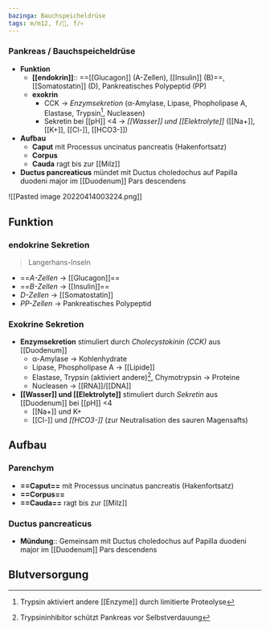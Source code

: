 ```yaml
---
bazinga: Bauchspeicheldrüse
tags: m/m12, f/💩, f/💀
---
```

### Pankreas / Bauchspeicheldrüse
- **Funktion**
	- **[[endokrin]]**:: ==[[Glucagon]] (A-Zellen), [[Insulin]] (B)==, [[Somatostatin]] (D), Pankreatisches Polypeptid (PP)
	- **exokrin**
		- CCK → *Enzymsekretion* (α-Amylase, Lipase, Phopholipase A, Elastase, Trypsin[^2], Nucleasen)
		- Sekretin bei [[pH]] <4 → *[[Wasser]] und [[Elektrolyte]]* ([[Na+]], [[K+]], [[Cl-]], [[HCO3-]])
- **Aufbau**
	- **Caput** mit Processus uncinatus pancreatis (Hakenfortsatz)
	- **Corpus**
	- **Cauda** ragt bis zur [[Milz]]
- **Ductus pancreaticus** mündet mit Ductus choledochus auf Papilla duodeni major im [[Duodenum]] Pars descendens

![[Pasted image 20220414003224.png]]


## Funktion
### endokrine Sekretion
> Langerhans-Inseln
- ==*A-Zellen* → [[Glucagon]]==
- ==*B-Zellen* → [[Insulin]]==
- *D-Zellen* → [[Somatostatin]]
- *PP-Zellen* → Pankreatisches Polypeptid
### Exokrine Sekretion
- **Enzymsekretion** stimuliert durch *Cholecystokinin (CCK)* aus [[Duodenum]]
	- α-Amylase → Kohlenhydrate
	- Lipase, Phospholipase A → [[Lipide]]
	- Elastase, Trypsin (aktiviert andere)[^1], Chymotrypsin → Proteine
	- Nucleasen → [[RNA]]/[[DNA]]
- **[[Wasser]] und [[Elektrolyte]]** stimuliert durch *Sekretin* aus [[Duodenum]] bei [[pH]] <4
	- [[Na+]] und K+
	- [[Cl-]] und *[[HCO3-]]* (zur Neutralisation des sauren Magensafts)
## Aufbau
### Parenchym
- **==Caput==** mit Processus uncinatus pancreatis (Hakenfortsatz)
- **==Corpus==**
- **==Cauda==** ragt bis zur [[Milz]]
### Ductus pancreaticus
- **Mündung**:: Gemeinsam mit Ductus choledochus auf Papilla duodeni major im [[Duodenum]] Pars descendens
## Blutversorgung

[^1]: Trypsininhibitor schützt Pankreas vor Selbstverdauung
[^2]: Trypsin aktiviert andere [[Enzyme]] durch limitierte Proteolyse